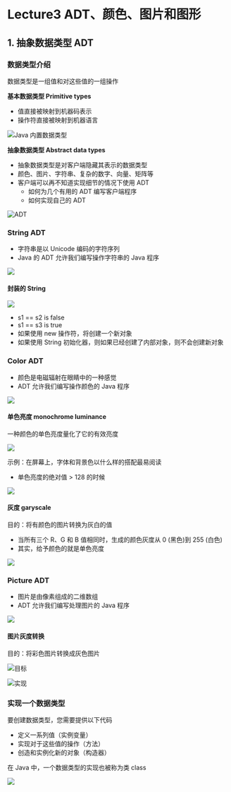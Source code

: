 # Lecture3 ADT、颜色、图片和图形

## 1. 抽象数据类型 ADT

### 数据类型介绍

数据类型是一组值和对这些值的一组操作

**基本数据类型 Primitive types**

* 值直接被映射到机器码表示
* 操作符直接被映射到机器语言

![Java 内置数据类型](<../.gitbook/assets/image (42).png>)

**抽象数据类型 Abstract data types**

* 抽象数据类型是对客户端隐藏其表示的数据类型
* 颜色、图片、字符串、复杂的数字、向量、矩阵等
* 客户端可以再不知道实现细节的情况下使用 ADT
  * 如何为几个有用的 ADT 编写客户端程序
  * 如何实现自己的 ADT

![ADT](<../.gitbook/assets/image (43).png>)

### String ADT

* 字符串是以 Unicode 编码的字符序列
* Java 的 ADT 允许我们编写操作字符串的 Java 程序

![](<../.gitbook/assets/image (44).png>)

#### 封装的 String

![](<../.gitbook/assets/image (45).png>)

* s1 == s2 is false
* s1 == s3 is true
* 如果使用 new 操作符，将创建一个新对象
* 如果使用 String 初始化器，则如果已经创建了内部对象，则不会创建新对象

### Color ADT

* 颜色是电磁辐射在眼睛中的一种感觉
* ADT 允许我们编写操作颜色的 Java 程序

![](<../.gitbook/assets/image (46).png>)

#### 单色亮度 monochrome luminance

一种颜色的单色亮度量化了它的有效亮度

![](<../.gitbook/assets/image (47).png>)

示例：在屏幕上，字体和背景色以什么样的搭配最易阅读

* 单色亮度的绝对值 > 128 的时候

![](<../.gitbook/assets/image (48).png>)

#### 灰度 garyscale

目的：将有颜色的图片转换为灰白的值

* 当所有三个 R、G 和 B 值相同时，生成的颜色灰度从 0 (黑色)到 255 (白色)
* 其实，给予颜色的就是单色亮度

![](<../.gitbook/assets/image (49).png>)

### Picture ADT

* 图片是由像素组成的二维数组
* ADT 允许我们编写处理图片的 Java 程序

![](<../.gitbook/assets/image (50).png>)

#### 图片灰度转换

目的：将彩色图片转换成灰色图片

![目标](<../.gitbook/assets/image (51).png>)

![实现](<../.gitbook/assets/image (52).png>)

### 实现一个数据类型

要创建数据类型，您需要提供以下代码

* 定义一系列值（实例变量）
* 实现对于这些值的操作（方法）
* 创造和实例化新的对象（构造器）

在 Java 中，一个数据类型的实现也被称为类 class

![](<../.gitbook/assets/image (53).png>)

